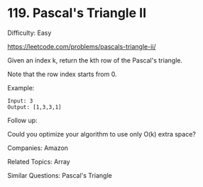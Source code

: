 # 119. Pascal's Triangle II

Difficulty: Easy

https://leetcode.com/problems/pascals-triangle-ii/

Given an index k, return the kth row of the Pascal's triangle.

Note that the row index starts from 0.

Example:
```
Input: 3
Output: [1,3,3,1]
```
Follow up:

Could you optimize your algorithm to use only O(k) extra space?

Companies: Amazon

Related Topics: Array

Similar Questions: Pascal's Triangle
